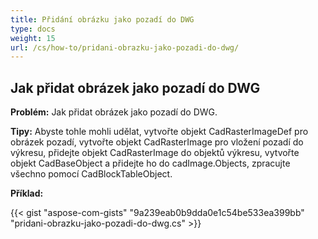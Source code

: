 ```yaml
---
title: Přidání obrázku jako pozadí do DWG
type: docs
weight: 15
url: /cs/how-to/pridani-obrazku-jako-pozadi-do-dwg/
---
```


## Jak přidat obrázek jako pozadí do DWG

**Problém:** Jak přidat obrázek jako pozadí do DWG.

**Tipy:** Abyste tohle mohli udělat, vytvořte objekt CadRasterImageDef pro obrázek pozadí, vytvořte objekt CadRasterImage pro vložení pozadí do výkresu, přidejte objekt CadRasterImage do objektů výkresu, vytvořte objekt CadBaseObject a přidejte ho do cadImage.Objects, zpracujte všechno pomocí CadBlockTableObject.

**Příklad:**

{{< gist "aspose-com-gists" "9a239eab0b9dda0e1c54be533ea399bb" "pridani-obrazku-jako-pozadi-do-dwg.cs" >}}
